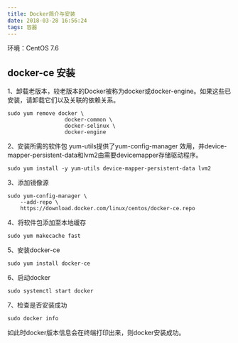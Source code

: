 ```yaml
---
title: Docker简介与安装
date: 2018-03-28 16:56:24
tags: 容器
---
```


环境：CentOS 7.6

## docker-ce 安装
1、卸载老版本，较老版本的Docker被称为docker或docker-engine。如果这些已安装，请卸载它们以及关联的依赖关系。

```
sudo yum remove docker \
                  docker-common \
                  docker-selinux \
                  docker-engine
```


2、安装所需的软件包 yum-utils提供了yum-config-manager 效用，并device-mapper-persistent-data和lvm2由需要devicemapper存储驱动程序。


```
sudo yum install -y yum-utils device-mapper-persistent-data lvm2
```


3、添加镜像源

```
sudo yum-config-manager \
    --add-repo \
    https://download.docker.com/linux/centos/docker-ce.repo
```


4、将软件包添加至本地缓存

```
sudo yum makecache fast
```


5、安装docker-ce

```
sudo yum install docker-ce
```


6、启动docker

```
sudo systemctl start docker
```

7、检查是否安装成功


```
sudo docker info
```
如此时docker版本信息会在终端打印出来，则docker安装成功。